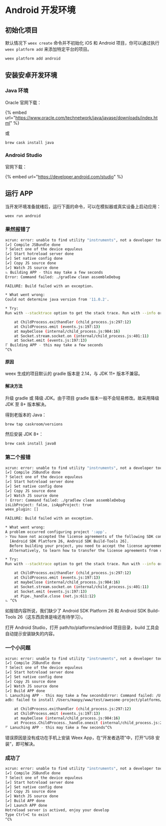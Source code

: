 # Android 开发环境

## 初始化项目

默认情况下 `weex create` 命令并不初始化 iOS 和 Android 项目，你可以通过执行 `weex platform add` 来添加特定平台的项目。

```bash
weex platform add android
```

## 安装安卓开发环境

### Java 环境

Oracle 官网下载：

{% embed url="https://www.oracle.com/technetwork/java/javase/downloads/index.html" %}

或

```bash
brew cask install java
```

### Android Studio

官网下载：

{% embed url="https://developer.android.com/studio" %}

## 运行 APP

当开发环境准备就绪后，运行下面的命令，可以在模拟器或真实设备上启动应用：

```bash
weex run android
```

### 果然报错了

```bash
xcrun: error: unable to find utility "instruments", not a developer tool or in PATH
[✔︎] Compile JSBundle done
? Select one of the device equuleus
[✔︎] Start hotreload server done
[✔︎] Set native config done
[✔︎] Copy JS source done
[✔︎] Watch JS source done
⠦ Building APP - this may take a few seconds
Error: Command failed: ./gradlew clean assembleDebug

FAILURE: Build failed with an exception.

* What went wrong:
Could not determine java version from '11.0.2'.

* Try:
Run with --stacktrace option to get the stack trace. Run with --info or --debug option to get more log output.

    at ChildProcess.exithandler (child_process.js:297:12)
    at ChildProcess.emit (events.js:197:13)
    at maybeClose (internal/child_process.js:984:16)
    at Socket.stream.socket.on (internal/child_process.js:401:11)
    at Socket.emit (events.js:197:13)
⠏ Building APP - this may take a few seconds
^C%
```

#### 原因

weex 生成的项目默认的 gradle 版本是 2.14，与 JDK 11+ 版本不兼容。

#### 解决方法

升级 gradle 或 降级 JDK。由于项目 gradle 版本一般不会轻易修改。故采用降级 JDK 至 8+ 版本解决。

得到老版本的 Java：

```bash
brew tap caskroom/versions
```

然后安装 JDK 8+：

```bash
brew cask install java8
```

### 第二个报错

```bash
xcrun: error: unable to find utility "instruments", not a developer tool or in PATH
[✔︎] Compile JSBundle done
? Select one of the device equuleus
[✔︎] Start hotreload server done
[✔︎] Set native config done
[✔︎] Copy JS source done
[✔︎] Watch JS source done
⠇ Error: Command failed: ./gradlew clean assembleDebug
isLibProject: false, isAppProject: true
weex_plugin: []

FAILURE: Build failed with an exception.

* What went wrong:
A problem occurred configuring project ':app'.
> You have not accepted the license agreements of the following SDK components:
  [Android SDK Platform 26, Android SDK Build-Tools 26].
  Before building your project, you need to accept the license agreements and complete the installation of the missing components using the Android Studio SDK Manager.
  Alternatively, to learn how to transfer the license agreements from one workstation to another, go to http://d.android.com/r/studio-ui/export-licenses.html

* Try:
Run with --stacktrace option to get the stack trace. Run with --info or --debug option to get more log output.

    at ChildProcess.exithandler (child_process.js:297:12)
    at ChildProcess.emit (events.js:197:13)
    at maybeClose (internal/child_process.js:984:16)
    at Socket.stream.socket.on (internal/child_process.js:401:11)
    at Socket.emit (events.js:197:13)
    at Pipe._handle.close (net.js:611:12)
⠦ ^C%
```

如报错内容所说，我们缺少了 Android SDK Platform 26 和 Android SDK Build-Tools 26（这东西具体是啥还有待学习）。

打开 Android Studio，打开 path/to/platforms/andriod 项目目录，build 工具会自动提示安装缺失的内容。

### 一个小问题

```bash
xcrun: error: unable to find utility "instruments", not a developer tool or in PATH
[✔︎] Compile JSBundle done
? Select one of the device equuleus
[✔︎] Start hotreload server done
[✔︎] Set native config done
[✔︎] Copy JS source done
[✔︎] Watch JS source done
[✔︎] Build APP done
⠧ Lanuching APP - this may take a few secondsError: Command failed: /Users/maopy/Library/Android/sdk/platform-tools/adb -s c8ef737f install -r /Users/maopy/www/test/awesome-project/platforms/android/app/build/outputs/apk/weex-app.apk
adb: failed to install /Users/maopy/www/test/awesome-project/platforms/android/app/build/outputs/apk/weex-app.apk: Failure [INSTALL_FAILED_USER_RESTRICTED: Install canceled by user]

    at ChildProcess.exithandler (child_process.js:297:12)
    at ChildProcess.emit (events.js:197:13)
    at maybeClose (internal/child_process.js:984:16)
    at Process.ChildProcess._handle.onexit (internal/child_process.js:265:5)
⠋ Lanuching APP - this may take a few seconds^C%
```

错误原因是没有成功在手机上安装 Weex App，在“开发者选项”中，打开“USB 安装”，即可解决。

### 成功了

```bash
xcrun: error: unable to find utility "instruments", not a developer tool or in PATH
[✔︎] Compile JSBundle done
? Select one of the device equuleus
[✔︎] Start hotreload server done
[✔︎] Set native config done
[✔︎] Copy JS source done
[✔︎] Watch JS source done
[✔︎] Build APP done
[✔︎] Launch APP done
Hotreload server is actived, enjoy your develop
Type Ctrl+C to exist
^C%
```



